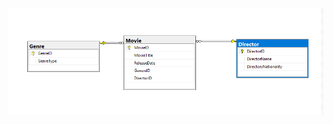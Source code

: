 <img src='https://github.com/VanHakobyan/ISTC_Coding_School/blob/master/ISTC.FourthStage.Database/Project/diagram.png'>

